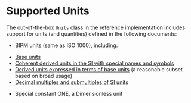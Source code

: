 
# Supported Units

The out-of-the-box <code>Units</code> class in the reference implementation includes support for units (and quantities) defined in the following documents:
* BIPM units (same as ISO 1000), including:
 - [Base units](http://www.bipm.org/en/publications/si-brochure/section2-1.html)
 - [Coherent derived units in the SI with special names and symbols](http://www.bipm.org/en/publications/si-brochure/table3.html)
 - [Derived units expressed in terms of base units](http://www.bipm.org/en/publications/si-brochure/section2-2-1.html) (a reasonable subset based on broad usage)
 - [Decimal multiples and submultiples of SI units](http://www.bipm.org/en/publications/si-brochure/chapter3.html)
* Special constant ONE, a Dimensionless unit 
